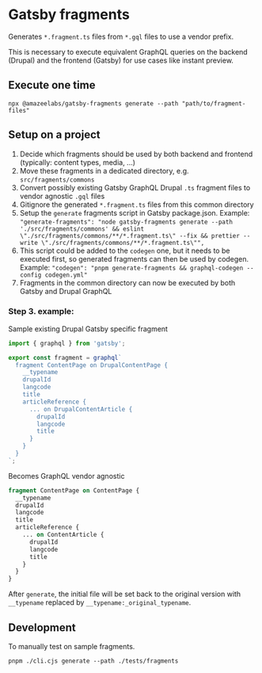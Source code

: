 # Gatsby fragments

Generates `*.fragment.ts` files from `*.gql` files to use a vendor prefix.

This is necessary to execute equivalent GraphQL queries on the backend (Drupal)
and the frontend (Gatsby) for use cases like instant preview.

## Execute one time

`npx @amazeelabs/gatsby-fragments generate --path "path/to/fragment-files"`

## Setup on a project

1. Decide which fragments should be used by both backend and frontend
   (typically: content types, media, ...)
2. Move these fragments in a dedicated directory, e.g. `src/fragments/commons`
3. Convert possibly existing Gatsby GraphQL Drupal `.ts` fragment files to
   vendor agnostic `.gql` files
4. Gitignore the generated `*.fragment.ts` files from this common directory
5. Setup the `generate` fragments script in Gatsby package.json. Example:
   `"generate-fragments": "node gatsby-fragments generate --path './src/fragments/commons' && eslint \"./src/fragments/commons/**/*.fragment.ts\" --fix && prettier --write \"./src/fragments/commons/**/*.fragment.ts\"",`
6. This script could be added to the `codegen` one, but it needs to be executed
   first, so generated fragments can then be used by codegen. Example:
   `"codegen": "pnpm generate-fragments && graphql-codegen --config codegen.yml"`
7. Fragments in the common directory can now be executed by both Gatsby and
   Drupal GraphQL

### Step 3. example:

Sample existing Drupal Gatsby specific fragment

```typescript
import { graphql } from 'gatsby';

export const fragment = graphql`
  fragment ContentPage on DrupalContentPage {
    __typename
    drupalId
    langcode
    title
    articleReference {
      ... on DrupalContentArticle {
        drupalId
        langcode
        title
      }
    }
  }
`;
```

Becomes GraphQL vendor agnostic

```graphql
fragment ContentPage on ContentPage {
  __typename
  drupalId
  langcode
  title
  articleReference {
    ... on ContentArticle {
      drupalId
      langcode
      title
    }
  }
}
```

After `generate`, the initial file will be set back to the original version with
`__typename` replaced by `__typename:_original_typename`.

## Development

To manually test on sample fragments.

```
pnpm ./cli.cjs generate --path ./tests/fragments
```
